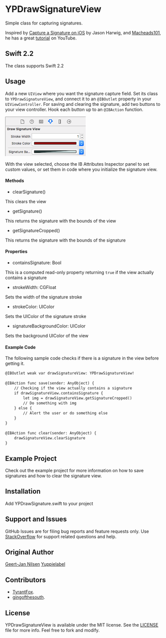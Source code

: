 # YPDrawSignatureView

Simple class for capturing signatures.

Inspired by [Capture a Signature on iOS](https://www.altamiracorp.com/blog/employee-posts/capture-a-signature-on-ios) by Jason Harwig, and [Macheads101](https://www.youtube.com/user/macheads101), he has a great [tutorial](https://www.youtube.com/watch?v=8KV1o9hPF5E&list=UU7fIuG6L5EPc9Ijq2_BCmIg) on YouTube.

## Swift 2.2

The class supports Swift 2.2

## Usage

Add a new `UIView` where you want the signature capture field. Set its class to `YPDrawSignatureView`, and connect it to an `@IBOutlet` property in your `UIViewController`. For saving and clearing the signature, add two buttons to your view controller. Hook each button up to an `@IBAction` function.

![ScreenShot](ibss.png?raw=true "Interface Builder Attributes Inspector panel")

With the view selected, choose the IB Attributes Inspector panel to set custom values, or set them in code where you initialize the signature view.

#### Methods

* clearSignature()

This clears the view

* getSignature()

This returns the signature with the bounds of the view

* getSignatureCropped()

This returns the signature with the bounds of the signature

#### Properties

* containsSignature: Bool

This is a computed read-only property returning `true` if the view actually contains a signature

* strokeWidth: CGFloat

Sets the width of the signature stroke

* strokeColor: UIColor

Sets the UIColor of the signature stroke

* signatureBackgroundColor: UIColor

Sets the background UIColor of the view

#### Example Code

The following sample code checks if there is a signature in the view before getting it.

```
@IBOutlet weak var drawSignatureView: YPDrawSignatureView!

@IBAction func save(sender: AnyObject) {
    // Checking if the view actually contains a signature
    if drawSignatureView.containsSignature {
        let img = drawSignatureView.getSignatureCropped()
        // Do something with img
    } else {
        // Alert the user or do something else
    }
}

@IBAction func clear(sender: AnyObject) {
    drawSignatureView.clearSignature
}
```

## Example Project

Check out the example project for more information on how to save signatures and how to clear the signature view.

## Installation

Add YPDrawSignature.swift to your project

## Support and Issues

GitHub Issues are for filing bug reports and feature requests only. Use [StackOverflow](http://stackoverflow.com/search?q=YPDrawSignatureView) for support related questions and help.

## Original Author

[Geert-Jan Nilsen](mailto:gj.nilsen@yuppielabel.com) [Yuppielabel](http://yuppielabel.com)

## Contributors

* [TyrantFox](https://github.com/TyrantFox).
* [gingofthesouth](https://github.com/gingofthesouth).

## License

YPDrawSignatureView is available under the MIT license. See the [LICENSE](LICENSE) file for more info. Feel free to fork and modify.
